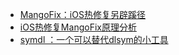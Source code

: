 - [MangoFix：iOS热修复另辟蹊径](https://www.jianshu.com/p/7ae91a2daead)
- [iOS热修复MangoFix原理分析](https://www.jianshu.com/p/a6511c687eda)
- [symdl ：一个可以替代dlsym的小工具](https://www.jianshu.com/p/a3360859bc96)
